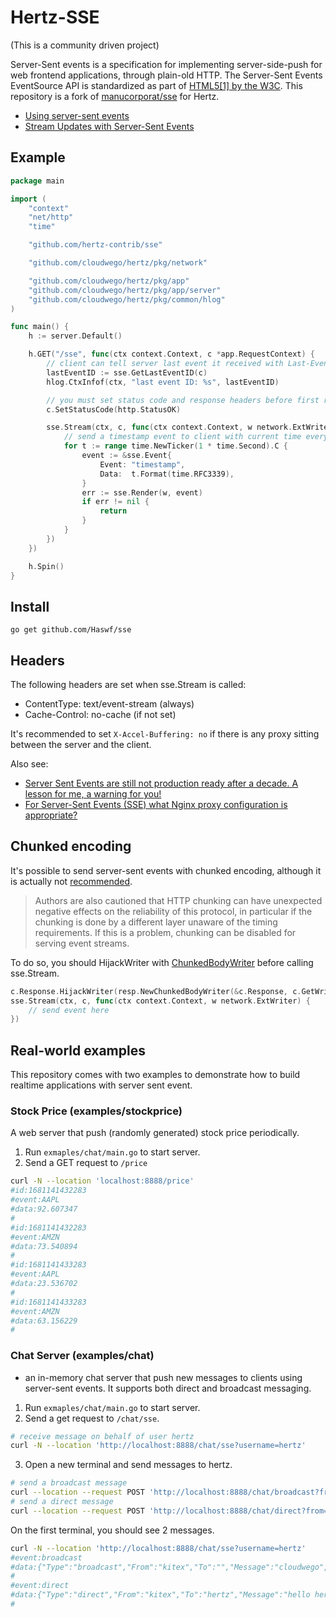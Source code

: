 # Hertz-SSE

(This is a community driven project)

Server-Sent events is a specification for implementing server-side-push for web frontend applications, through plain-old HTTP.
The Server-Sent Events EventSource API is standardized as part of [HTML5[1] by the W3C](https://html.spec.whatwg.org/multipage/server-sent-events.html#server-sent-events).
This repository is a fork of [manucorporat/sse](https://github.com/manucorporat/sse) for Hertz.

- [Using server-sent events](https://developer.mozilla.org/en-US/docs/Web/API/Server-sent_events/Using_server-sent_events	)
- [Stream Updates with Server-Sent Events](http://www.html5rocks.com/en/tutorials/eventsource/basics/)


## Example

```go
package main

import (
	"context"
	"net/http"
	"time"

	"github.com/hertz-contrib/sse"

	"github.com/cloudwego/hertz/pkg/network"

	"github.com/cloudwego/hertz/pkg/app"
	"github.com/cloudwego/hertz/pkg/app/server"
	"github.com/cloudwego/hertz/pkg/common/hlog"
)

func main() {
	h := server.Default()

	h.GET("/sse", func(ctx context.Context, c *app.RequestContext) {
		// client can tell server last event it received with Last-Event-ID header
		lastEventID := sse.GetLastEventID(c)
		hlog.CtxInfof(ctx, "last event ID: %s", lastEventID)

		// you must set status code and response headers before first render call
		c.SetStatusCode(http.StatusOK)

		sse.Stream(ctx, c, func(ctx context.Context, w network.ExtWriter) {
			// send a timestamp event to client with current time every second
			for t := range time.NewTicker(1 * time.Second).C {
				event := &sse.Event{
					Event: "timestamp",
					Data:  t.Format(time.RFC3339),
				}
				err := sse.Render(w, event)
				if err != nil {
					return
				}
			}
		})
	})

	h.Spin()
}

```


## Install
```
go get github.com/Haswf/sse
```

## Headers

The following headers are set when sse.Stream is called:
- ContentType: text/event-stream (always)
- Cache-Control: no-cache (if not set)

It's recommended to set `X-Accel-Buffering: no` if there is any proxy sitting between the server and the client.

Also see:
- [Server Sent Events are still not production ready after a decade. A lesson for me, a warning for you!](https://dev.to/miketalbot/server-sent-events-are-still-not-production-ready-after-a-decade-a-lesson-for-me-a-warning-for-you-2gie)
- [For Server-Sent Events (SSE) what Nginx proxy configuration is appropriate?](https://serverfault.com/questions/801628/for-server-sent-events-sse-what-nginx-proxy-configuration-is-appropriate)

## Chunked encoding

It's possible to send server-sent events with chunked encoding, although it is actually not [recommended](https://html.spec.whatwg.org/multipage/server-sent-events.html#authoring-notes).
> Authors are also cautioned that HTTP chunking can have unexpected negative effects on the reliability of this protocol, in particular if the chunking is done by a different layer unaware of the timing requirements. If this is a problem, chunking can be disabled for serving event streams.

To do so, you should HijackWriter with [ChunkedBodyWriter](https://www.cloudwego.io/docs/hertz/tutorials/framework-exten/response_writer/#chunkedbodywriter) before calling sse.Stream.
```go
c.Response.HijackWriter(resp.NewChunkedBodyWriter(&c.Response, c.GetWriter()))
sse.Stream(ctx, c, func(ctx context.Context, w network.ExtWriter) {
    // send event here
})
```

## Real-world examples

This repository comes with two examples to demonstrate how to build realtime applications with server sent event.

### Stock Price (examples/stockprice)
A web server that push (randomly generated) stock price periodically.
1. Run `exmaples/chat/main.go` to start server.
2. Send a GET request to `/price`
```bash
curl -N --location 'localhost:8888/price'
#id:1681141432283
#event:AAPL
#data:92.607347
#
#id:1681141432283
#event:AMZN
#data:73.540894
#
#id:1681141433283
#event:AAPL
#data:23.536702
#
#id:1681141433283
#event:AMZN
#data:63.156229
#

```


### Chat Server (examples/chat)
- an in-memory chat server that push new messages to clients using server-sent events. It supports both direct and broadcast messaging.
1. Run `exmaples/chat/main.go` to start server.
2. Send a get request to `/chat/sse`.
```bash
# receive message on behalf of user hertz
curl -N --location 'http://localhost:8888/chat/sse?username=hertz'
```
3. Open a new terminal and send messages to hertz.
```bash
# send a broadcast message
curl --location --request POST 'http://localhost:8888/chat/broadcast?from=kitex&message=cloudwego'
# send a direct message
curl --location --request POST 'http://localhost:8888/chat/direct?from=kitex&message=hello%20hertz&to=hertz'
```

On the first terminal, you should see 2 messages.
```bash
curl -N --location 'http://localhost:8888/chat/sse?username=hertz'
#event:broadcast
#data:{"Type":"broadcast","From":"kitex","To":"","Message":"cloudwego","Timestamp":"2023-04-10T23:48:55.019742+08:00"}
#
#event:direct
#data:{"Type":"direct","From":"kitex","To":"hertz","Message":"hello hertz","Timestamp":"2023-04-10T23:48:56.212855+08:00"}
#

```